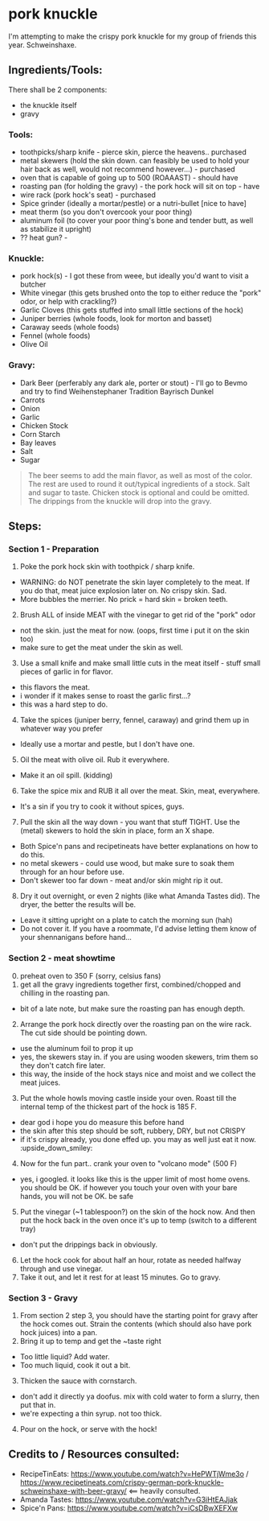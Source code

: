 # pork knuckle

I'm attempting to make the crispy pork knuckle for my group of friends this year.
Schweinshaxe.

## Ingredients/Tools:

There shall be 2 components:
- the knuckle itself
- gravy

### Tools:
- toothpicks/sharp knife - pierce skin, pierce the heavens.. purchased
- metal skewers (hold the skin down. can feasibly be used to hold your hair back as well, would not recommend however...) - purchased
- oven that is capable of going up to 500 (ROAAAST) - should have
- roasting pan (for holding the gravy) - the pork hock will sit on top - have
- wire rack (pork hock's seat) - purchased
- Spice grinder (ideally a mortar/pestle) or a nutri-bullet [nice to have]
- meat therm (so you don't overcook your poor thing)
- aluminum foil (to cover your poor thing's bone and tender butt, as well as stabilize it upright)
- ?? heat gun? -

### Knuckle:
- pork hock(s) - I got these from weee, but ideally you'd want to visit a butcher
- White vinegar (this gets brushed onto the top to either reduce the "pork" odor, or help with crackling?)
- Garlic Cloves (this gets stuffed into small little sections of the hock)
- Juniper berries (whole foods, look for morton and basset)
- Caraway seeds (whole foods)
- Fennel (whole foods)
- Olive Oil

### Gravy:
- Dark Beer (perferably any dark ale, porter or stout) - I'll go to Bevmo and try to find Weihenstephaner Tradition Bayrisch Dunkel
- Carrots
- Onion
- Garlic
- Chicken Stock
- Corn Starch
- Bay leaves
- Salt
- Sugar

> The beer seems to add the main flavor, as well as most of the color. The rest are used to round it out/typical ingredients of a stock. Salt and sugar to taste. Chicken stock is optional and could be omitted. The drippings from the knuckle will drop into the gravy.



## Steps:

### Section 1 - Preparation

1. Poke the pork hock skin with toothpick / sharp knife.
  - WARNING: do NOT penetrate the skin layer completely to the meat. If you do that, meat juice explosion later on. No crispy skin. Sad.
  - More bubbles the merrier. No prick = hard skin = broken teeth.
2. Brush ALL of inside MEAT with the  vinegar to get rid of the "pork" odor
  - not the skin. just the meat for now. (oops, first time i put it on the skin too)
  - make sure to get the meat under the skin as well.
3. Use a small knife and make small little cuts in the meat itself - stuff small pieces of garlic in for flavor.
  - this flavors the meat.
  - i wonder if it makes sense to roast the garlic first...?
  - this was a hard step to do.
4. Take the spices (juniper berry, fennel, caraway) and grind them up in whatever way you prefer
  - Ideally use a mortar and pestle, but I don't have one.
5. Oil the meat with olive oil. Rub it everywhere. 
  - Make it an oil spill. (kidding)
6. Take the spice mix and RUB it all over the meat. Skin, meat, everywhere. 
  - It's a sin if you try to cook it without spices, guys.
7. Pull the skin all the way down - you want that stuff TIGHT. Use the (metal) skewers to hold the skin in place, form an X shape. 
  - Both Spice'n pans and recipetineats have better explanations on how to do this.
  - no metal skewers - could use wood, but make sure to soak them through for an hour before use.
  - Don't skewer too far down - meat and/or skin might rip it out.
8. Dry it out overnight, or even 2 nights (like what Amanda Tastes did). The dryer, the better the results will be. 
  - Leave it sitting upright on a plate to catch the morning sun (hah)
  - Do not cover it. If you have a roommate, I'd advise letting them know of your shennanigans before hand...

### Section 2 - meat showtime

0. preheat oven to 350 F (sorry, celsius fans)
1. get all the gravy ingredients together first, combined/chopped and chilling in the roasting pan.
  - bit of a late note, but make sure the roasting pan has enough depth.
2. Arrange the pork hock directly over the roasting pan on the wire rack. The cut side should be pointing down. 
  - use the aluminum foil to prop it up 
  - yes, the skewers stay in. if you are using wooden skewers, trim them so they don't catch fire later.
  - this way, the inside of the hock stays nice and moist and we collect the meat juices.
3. Put the whole howls moving castle inside your oven. Roast till the internal temp of the thickest part of the hock is 185 F.
  - dear god i hope you do measure this before hand
  - the skin after this step should be soft, rubbery, DRY, but not CRISPY
  - if it's crispy already, you done effed up. you may as well just eat it now. :upside_down_smiley:
4. Now for the fun part.. crank your oven to "volcano mode" (500 F) 
  - yes, i googled. it looks like this is the upper limit of most home ovens. you should be OK. if however you touch your oven with your bare hands, you will not be OK. be safe 
5. Put the vinegar (~1 tablespoon?) on the skin of the hock now. And then put the hock back in the oven once it's up to temp (switch to a different tray)
  - don't put the drippings back in obviously.
6. Let the hock cook for about half an hour, rotate as needed halfway through and use vinegar.
7. Take it out, and let it rest for at least 15 minutes. Go to gravy.

### Section 3 - Gravy

1. From section 2 step 3, you should have the starting point for gravy after the hock comes out. Strain the contents (which should also have pork hock juices) into a pan.
2. Bring it up to temp and get the ~taste right
  - Too little liquid? Add water.
  - Too much liquid, cook it out a bit.
3. Thicken the sauce with cornstarch.
  - don't add it directly ya doofus. mix with cold water to form a slurry, then put that in.
  - we're expecting a thin syrup. not too thick.
4. Pour on the hock, or serve with the hock!







## Credits to / Resources consulted:

- RecipeTinEats: https://www.youtube.com/watch?v=HePWTjWme3o / https://www.recipetineats.com/crispy-german-pork-knuckle-schweinshaxe-with-beer-gravy/ <== heavily consulted.
- Amanda Tastes: https://www.youtube.com/watch?v=G3iHtEAJjak
- Spice'n Pans: https://www.youtube.com/watch?v=iCsDBwXEFXw